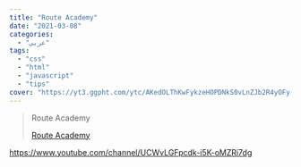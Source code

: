 ```yaml
---
title: "Route Academy"
date: "2021-03-08"
categories:
  - "عربي"
tags:
  - "css"
  - "html"
  - "javascript"
  - "tips"
cover: "https://yt3.ggpht.com/ytc/AKedOLThKwFykzeHOPDNkS0vLnZJb2R4yOFy-E8WBEe1xA=s176-c-k-c0x00ffffff-no-rj"
---
```


> Route Academy
>
> [Route Academy ](https://www.youtube.com/channel/UCWvLGFpcdk-i5K-oMZRi7dg)

https://www.youtube.com/channel/UCWvLGFpcdk-i5K-oMZRi7dg
